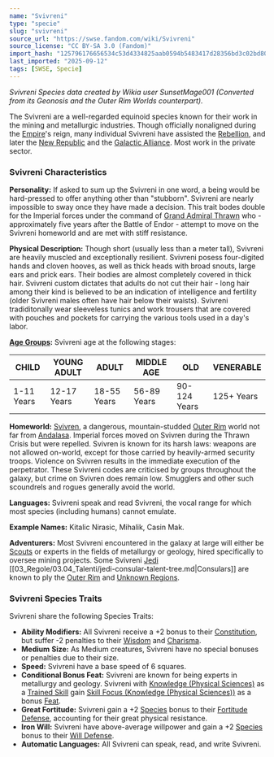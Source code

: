 ```yaml
---
name: "Svivreni"
type: "specie"
slug: "svivreni"
source_url: "https://swse.fandom.com/wiki/Svivreni"
source_license: "CC BY-SA 3.0 (Fandom)"
import_hash: "125796176656534c53d4334825aab0594b5483417d28356bd3c02bd80a3448b0"
last_imported: "2025-09-12"
tags: [SWSE, Specie]
---
```

*Svivreni Species data created by Wikia user SunsetMage001 (Converted from its Geonosis and the Outer Rim Worlds counterpart).*

The Svivreni are a well-regarded equinoid species known for their work in the mining and metallurgic industries. Though officially nonaligned during the [Empire](https://swse.fandom.com/wiki/The_Galactic_Empire)'s reign, many individual Svivreni have assisted the [Rebellion](https://swse.fandom.com/wiki/The_Rebel_Alliance), and later the [New Republic](https://swse.fandom.com/wiki/The_New_Republic) and the [Galactic Alliance](https://swse.fandom.com/wiki/The_Galactic_Alliance). Most work in the private sector.
### Svivreni Characteristics
**Personality:** If asked to sum up the Svivreni in one word, a being would be hard-pressed to offer anything other than "stubborn". Svivreni are nearly impossible to sway once they have made a decision. This trait bodes double for the Imperial forces under the command of [Grand Admiral Thrawn](https://swse.fandom.com/wiki/Grand_Admiral_Thrawn) who - approximately five years after the Battle of Endor - attempt to move on the Svivreni homeworld and are met with stiff resistance.

**Physical Description:** Though short (usually less than a meter tall), Svivreni are heavily muscled and exceptionally resilient. Svivreni posess four-digited hands and cloven hooves, as well as thick heads with broad snouts, large ears and prick ears. Their bodies are almost completely covered in thick hair. Svivreni custom dictates that adults do not cut their hair - long hair among their kind is believed to be an indication of intelligence and fertility (older Svivreni males often have hair below their waists). Svivreni tradiditonally wear sleeveless tunics and work trousers that are covered with pouches and pockets for carrying the various tools used in a day's labor.

**[Age Groups](https://swse.fandom.com/wiki/Age_Groups):** Svivreni age at the following stages:

| CHILD | YOUNG ADULT | ADULT | MIDDLE AGE | OLD | VENERABLE |
| --- | --- | --- | --- | --- | --- |
| 1-11 Years | 12-17 Years | 18-55 Years | 56-89 Years | 90-124 Years | 125+ Years |

**Homeworld:** [Svivren](https://swse.fandom.com/wiki/Svivren), a dangerous, mountain-studded [Outer Rim](https://swse.fandom.com/wiki/Outer_Rim) world not far from [Andalasa](https://swse.fandom.com/wiki/Andalasa). Imperial forces moved on Svivren during the Thrawn Crisis but were repelled. Svivren is known for its harsh laws: weapons are not allowed on-world, except for those carried by heavily-armed security troops. Violence on Svivren results in the immediate execution of the perpetrator. These Svivreni codes are criticised by groups throughout the galaxy, but crime on Svivren does remain low. Smugglers and other such scoundrels and rogues generally avoid the world.

**Languages:** Svivreni speak and read Svivreni, the vocal range for which most species (including humans) cannot emulate. 

**Example Names:** Kitalic Nirasic, Mihalik, Casin Mak.

**Adventurers:** Most Svivreni encountered in the galaxy at large will either be [Scouts](https://swse.fandom.com/wiki/Scouts) or experts in the fields of metallurgy or geology, hired specifically to oversee mining projects. Some Svivreni [Jedi](https://swse.fandom.com/wiki/Jedi) [[03_Regole/03.04_Talenti/jedi-consular-talent-tree.md|Consulars]] are known to ply the [Outer Rim](https://swse.fandom.com/wiki/The_Outer_Rim) and [Unknown Regions](https://swse.fandom.com/wiki/The_Unknown_Regions).
### Svivreni Species Traits
Svivreni share the following Species Traits:

- **Ability Modifiers:** All Svivreni receive a +2 bonus to their [Constitution](https://swse.fandom.com/wiki/Constitution), but suffer -2 penalties to their [Wisdom](https://swse.fandom.com/wiki/Wisdom) and [Charisma](https://swse.fandom.com/wiki/Charisma).
- **Medium** **Size:** As Medium creatures, Svivreni have no special bonuses or penalties due to their size.
- **Speed:** Svivreni have a base speed of 6 squares.
- **Conditional Bonus Feat:** Svivreni are known for being experts in metallurgy and geology. Svivreni with [Knowledge (Physical Sciences)](https://swse.fandom.com/wiki/Knowledge_(Physical_Sciences)) as a [Trained Skill](https://swse.fandom.com/wiki/Trained_Skill) gain [Skill Focus (Knowledge (Physical Sciences))](https://swse.fandom.com/wiki/Skill_Focus_(Knowledge_(Physical_Sciences))) as a bonus [Feat](https://swse.fandom.com/wiki/Feat).
- **Great Fortitude:** Svivreni gain a +2 [Species](https://swse.fandom.com/wiki/Species) bonus to their [Fortitude Defense](https://swse.fandom.com/wiki/Fortitude_Defense), accounting for their great physical resistance.
- **Iron Will:** Svivreni have above-average willpower and gain a +2 [Species](https://swse.fandom.com/wiki/Species) bonus to their [Will Defense](https://swse.fandom.com/wiki/Will_Defense).
- **Automatic Languages:** All Svivreni can speak, read, and write Svivreni.